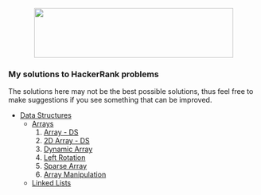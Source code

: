 <p align="center">
  <img width=400" height="100" src="https://blog.hackerrank.com/wp-content/uploads/2017/10/logo_HRwordmark2700x670_2-1.png">
</p>

### My solutions to HackerRank problems

The solutions here may not be the best possible solutions, thus feel free to make suggestions if you see something that can be improved. 

* [Data Structures](https://github.com/xDuraid/HackerRank/tree/main/Data%20Structures)
  * [Arrays](https://github.com/xDuraid/HackerRank/tree/main/Data%20Structures/Arrays)
    1. [Array - DS](https://github.com/xDuraid/HackerRank/blob/main/Data%20Structures/Arrays/Arrays%20-%20DS.cpp)
    2. [2D Array - DS](https://github.com/xDuraid/HackerRank/blob/main/Data%20Structures/Arrays/2D%20Array%20-%20DS.cpp)
    3. [Dynamic Array](https://github.com/xDuraid/HackerRank/blob/main/Data%20Structures/Arrays/Dynamic%20Array.cpp)
    4. [Left Rotation](https://github.com/xDuraid/HackerRank/blob/main/Data%20Structures/Arrays/Left%20Rotation.cpp)
    5. [Sparse Array](https://github.com/xDuraid/HackerRank/blob/main/Data%20Structures/Arrays/Sparse%20Array.cpp)
    6. [Array Manipulation](https://github.com/xDuraid/HackerRank/blob/main/Data%20Structures/Arrays/Array%20Manipulation.cpp)
  * [Linked Lists](https://github.com/xDuraid/HackerRank/tree/main/Data%20Structures/Linked%20Lists)
